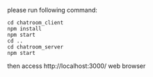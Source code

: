 please run following command:
	
 	cd chatroom_client
	npm install
	npm start
	cd ..
	cd chatroom_server
	npm start

then access http://localhost:3000/ web browser
